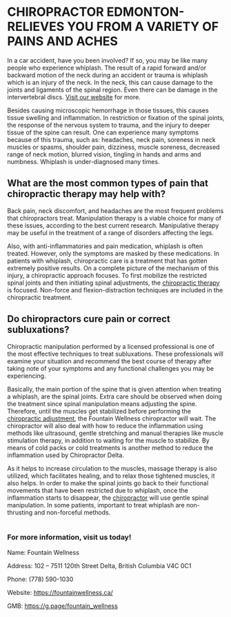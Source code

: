 <h1>CHIROPRACTOR EDMONTON- RELIEVES YOU FROM A VARIETY OF PAINS AND ACHES</h1>

In a car accident, have you been involved? If so, you may be like many people who experience whiplash. The result of a rapid forward and/or backward motion of the neck during an accident or trauma is whiplash which is an injury of the neck. In the neck, this can cause damage to the joints and ligaments of the spinal region. Even there can be damage in the intervertebral discs. <a href="https://fountainwellness.ca/">Visit our website</a> for more. 

Besides causing microscopic hemorrhage in those tissues, this causes tissue swelling and inflammation. In restriction or fixation of the spinal joints, the response of the nervous system to trauma, and the injury to deeper tissue of the spine can result. One can experience many symptoms because of this trauma, such as: headaches, neck pain, soreness in neck muscles or spasms, shoulder pain, dizziness, muscle soreness, decreased range of neck motion, blurred vision, tingling in hands and arms and numbness. Whiplash is under-diagnosed many times. 

<h2>What are the most common types of pain that chiropractic therapy may help with?</h2>

Back pain, neck discomfort, and headaches are the most frequent problems that chiropractors treat. Manipulation therapy is a viable choice for many of these issues, according to the best current research. Manipulative therapy may be useful in the treatment of a range of disorders affecting the legs.

Also, with anti-inflammatories and pain medication, whiplash is often treated. However, only the symptoms are masked by these medications. In patients with whiplash, chiropractic care is a treatment that has gotten extremely positive results. On a complete picture of the mechanism of this injury, a chiropractic approach focuses. To first mobilize the restricted spinal joints and then initiating spinal adjustments, the <a href="https://fountainwellness.ca/chiropractor/"> chiropractic therapy</a> is focused. Non-force and flexion-distraction techniques are included in the chiropractic treatment.

 <h2>Do chiropractors cure pain or correct subluxations?</h2>
 
Chiropractic manipulation performed by a licensed professional is one of the most effective techniques to treat subluxations. These professionals will examine your situation and recommend the best course of therapy after taking note of your symptoms and any functional challenges you may be experiencing. 
 
Basically, the main portion of the spine that is given attention when treating a whiplash, are the spinal joints. Extra care should be observed when doing the treatment since spinal manipulation means adjusting the spine. Therefore, until the muscles get stabilized before performing the <a href="https://en.wikipedia.org/wiki/Spinal_adjustment">chiropractic adjustment</a>, the Fountain Wellness chiropractor will wait. The chiropractor will also deal with how to reduce the inflammation using methods like ultrasound, gentle stretching and manual therapies like muscle stimulation therapy, in addition to waiting for the muscle to stabilize. By means of cold packs or cold treatments is another method to reduce the inflammation used by Chiropractor Delta.  
 
As it helps to increase circulation to the muscles, massage therapy is also utilized, which facilitates healing, and to relax those tightened muscles, it also helps. In order to make the spinal joints go back to their functional movements that have been restricted due to whiplash, once the inflammation starts to disappear, the <a href="https://g.page/fountain_wellness">chiropractor</a> will use gentle spinal manipulation. In some patients, important to treat whiplash are non-thrusting and non-forceful methods. 
<br></br>
<h3>For more information, visit us today!</h3>

Name: Fountain Wellness

Address: 102 – 7511 120th Street Delta, British Columbia V4C 0C1

Phone: (778) 590-1030

Website: https://fountainwellness.ca/

GMB: https://g.page/fountain_wellness 


 
